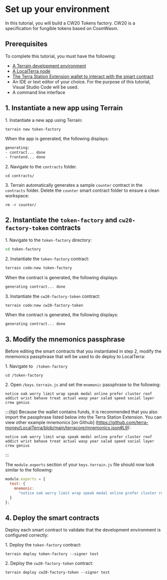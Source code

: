 # Set up your environment

In this tutorial, you will build a CW20 Tokens factory. CW20 is a specification for fungible tokens based on CosmWasm.

## Prerequisites

To complete this tutorial, you must have the following:

- [A Terrain development environment](https://docs.terra.money/docs/develop/dapp/quick-start/initial-setup.html#initial-setup)
- [A LocalTerra node](https://docs.terra.money/docs/develop/dapp/quick-start/using-terrain-localterra.html#install-and-run-localterra)
- [The Terra Station Extension wallet to interact with the smart contract](https://docs.terra.money/docs/learn/terra-station/download/terra-station-extension.html)
- An IDE or text editor of your choice. For the purpose of this tutorial, Visual Studio Code will be used.
- A command line interface

## 1. Instantiate a new app using Terrain

1\. Instantiate a new app using Terrain:

```sh
terrain new token-factory
```

When the app is generated, the following displays:

```sh
generating: 
- contract... done
- frontend... done
```

2\. Navigate to the `contracts` folder.

```
cd contracts/
```

3\. Terrain automatically generates a sample `counter` contract in the `contracts` folder. Delete the `counter` smart contract folder to ensure a clean workspace:

```
rm -r counter/
```

## 2. Instantiate the `token-factory` and `cw20-factory-token` contracts

1\. Navigate to the `token-factory` directory:

```sh
cd token-factory
```

2\. Instantiate the `token-factory` contract:
    
```sh
terrain code:new token-factory
```

When the contract is generated, the following displays:
```sh
generating contract... done
```


3\. Instantiate the `cw20-factory-token` contract:

```
terrain code:new cw20-factory-token
```

When the contract is generated, the following displays:
```sh
generating contract... done
```

## 3. Modify the mnemonics passphrase

Before editing the smart contracts that you instantiated in step 2, modify the mnemonics passphrase that will be used to do deploy to LocalTerra:

1\. Navigate to ` /token-factory`
```
cd /token-factory
```

2\. Open `/keys.terrain.js` and set the `mnemonic` passphrase to the following:

```
notice oak worry limit wrap speak medal online prefer cluster roof addict wrist behave treat actual wasp year salad speed social layer crew genius
```

:::{tip}
Because the wallet contains funds, it is recommended that you also import the passphrase listed below into the Terra Station Extension. You can view other example mnemonics [on Github] (https://github.com/terra-money/LocalTerra/blob/main/terracore/mnemonics.json#L9):

```
notice oak worry limit wrap speak medal online prefer cluster roof addict wrist behave treat actual wasp year salad speed social layer crew genius
```
:::

The `module.exports` section of your `keys.terrain.js` file should now look similar to the following:

```js
module.exports = {
  test: {
    mnemonic:
      "notice oak worry limit wrap speak medal online prefer cluster roof addict wrist behave treat actual wasp year salad speed social layer crew genius",
  }
};
```

## 4. Deploy the smart contracts
Deploy each smart contract to validate that the development environment is configured correctly:

1\. Deploy the `token-factory` contract:
```
terrain deploy token-factory --signer test
```

2\. Deploy the `cw20-factory-token` contract:
```
terrain deploy cw20-factory-token --signer test
```

